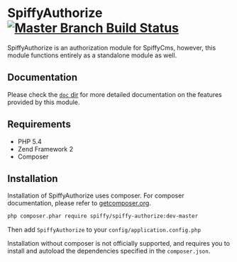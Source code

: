 # SpiffyAuthorize [![Master Branch Build Status](https://secure.travis-ci.org/spiffyjr/spiffy-authorize.png?branch=master)](http://travis-ci.org/spiffyjr/spiffy-authorize)

SpiffyAuthorize is an authorization module for SpiffyCms, however, this module functions entirely as a standalone
module as well.

## Documentation

Please check the [`doc` dir](https://github.com/spiffyjr/spiffy-authorize/tree/master/doc)
for more detailed documentation on the features provided by this module.

## Requirements

* PHP 5.4
* Zend Framework 2
* Composer

## Installation

Installation of SpiffyAuthorize uses composer. For composer documentation, please refer to
[getcomposer.org](http://getcomposer.org/).

```sh
php composer.phar require spiffy/spiffy-authorize:dev-master
```

Then add `SpiffyAuthorize` to your `config/application.config.php`

Installation without composer is not officially supported, and requires you to install and autoload
the dependencies specified in the `composer.json`.
